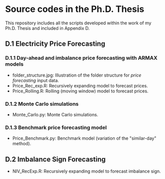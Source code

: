 # Source codes in the Ph.D. Thesis
This repository includes all the scripts developed within the work of my Ph.D. Thesis and included in Appendix D.


## D.1 Electricity Price Forecasting

### D.1.1 Day-ahead and imbalance price forecasting with ARMAX models
  - folder_structure.jpg: Illustration of the folder structure for _price forecasting_ input data.
  - Price_Rec_exp.R: Recursively expanding model to forecast prices.
  - Price_Rolling.R: Rolling (moving window) model to forecast prices.

### D.1.2 Monte Carlo simulations
  - Monte_Carlo.py: Monte Carlo simulations.

### D.1.3 Benchmark price forecasting model
  - Price_Benchmark.py: Benchmark model (variation of the "similar-day" method).


## D.2 Imbalance Sign Forecasting
  - NIV_RecExp.R: Recursively expanding model to forecast imbalance sign.


